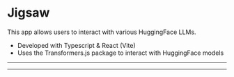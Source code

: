 # Jigsaw

This app allows users to interact with various HuggingFace LLMs.

- Developed with Typescript & React (Vite)
- Uses the Transformers.js package to interact with HuggingFace models

---
---
